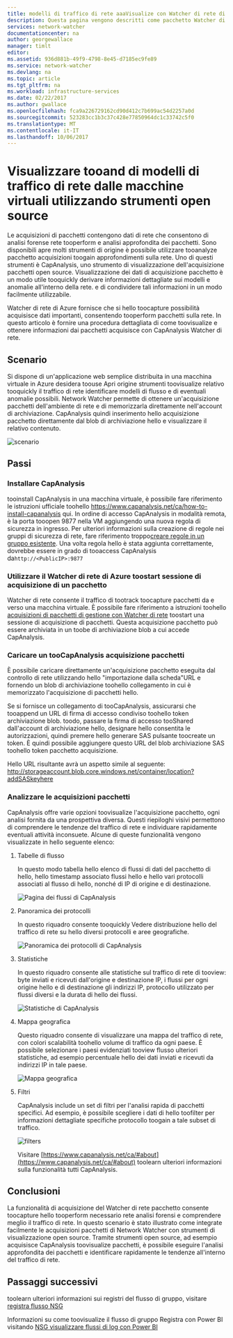 ```yaml
---
title: modelli di traffico di rete aaaVisualize con Watcher di rete di Azure e strumenti open source | Documenti Microsoft
description: Questa pagina vengono descritti come pacchetto Watcher di rete toouse capture Capanalysis toovisualize traffico modelli tooand dalle macchine virtuali.
services: network-watcher
documentationcenter: na
author: georgewallace
manager: timlt
editor: 
ms.assetid: 936d881b-49f9-4798-8e45-d7185ec9fe89
ms.service: network-watcher
ms.devlang: na
ms.topic: article
ms.tgt_pltfrm: na
ms.workload: infrastructure-services
ms.date: 02/22/2017
ms.author: gwallace
ms.openlocfilehash: fca9a226729162cd90d412c7b699ac54d2257a0d
ms.sourcegitcommit: 523283cc1b3c37c428e77850964dc1c33742c5f0
ms.translationtype: MT
ms.contentlocale: it-IT
ms.lasthandoff: 10/06/2017
---
```

# <a name="visualize-network-traffic-patterns-tooand-from-your-vms-using-open-source-tools"></a>Visualizzare tooand di modelli di traffico di rete dalle macchine virtuali utilizzando strumenti open source

Le acquisizioni di pacchetti contengono dati di rete che consentono di analisi forense rete tooperform e analisi approfondita dei pacchetti. Sono disponibili apre molti strumenti di origine è possibile utilizzare tooanalyze pacchetto acquisizioni toogain approfondimenti sulla rete. Uno di questi strumenti è CapAnalysis, uno strumento di visualizzazione dell'acquisizione pacchetti open source. Visualizzazione dei dati di acquisizione pacchetto è un modo utile tooquickly derivare informazioni dettagliate sui modelli e anomalie all'interno della rete. e di condividere tali informazioni in un modo facilmente utilizzabile.

Watcher di rete di Azure fornisce che si hello toocapture possibilità acquisisce dati importanti, consentendo tooperform pacchetti sulla rete. In questo articolo è fornire una procedura dettagliata di come toovisualize e ottenere informazioni dai pacchetti acquisisce con CapAnalysis Watcher di rete.

## <a name="scenario"></a>Scenario

Si dispone di un'applicazione web semplice distribuita in una macchina virtuale in Azure desidera toouse Apri origine strumenti toovisualize relativo tooquickly il traffico di rete identificare modelli di flusso e di eventuali anomalie possibili. Network Watcher permette di ottenere un'acquisizione pacchetti dell'ambiente di rete e di memorizzarla direttamente nell'account di archiviazione. CapAnalysis quindi inserimento hello acquisizione pacchetto direttamente dal blob di archiviazione hello e visualizzare il relativo contenuto.

![scenario][1]

## <a name="steps"></a>Passi

### <a name="install-capanalysis"></a>Installare CapAnalysis

tooinstall CapAnalysis in una macchina virtuale, è possibile fare riferimento le istruzioni ufficiale toohello https://www.capanalysis.net/ca/how-to-install-capanalysis qui.
In ordine di accesso CapAnalysis in modalità remota, è la porta tooopen 9877 nella VM aggiungendo una nuova regola di sicurezza in ingresso. Per ulteriori informazioni sulla creazione di regole nei gruppi di sicurezza di rete, fare riferimento troppo[creare regole in un gruppo esistente](../virtual-network/virtual-networks-create-nsg-arm-pportal.md#create-rules-in-an-existing-nsg). Una volta regola hello è stata aggiunta correttamente, dovrebbe essere in grado di tooaccess CapAnalysis da`http://<PublicIP>:9877`

### <a name="use-azure-network-watcher-toostart-a-packet-capture-session"></a>Utilizzare il Watcher di rete di Azure toostart sessione di acquisizione di un pacchetto

Watcher di rete consente il traffico di tootrack toocapture pacchetti da e verso una macchina virtuale. È possibile fare riferimento a istruzioni toohello [acquisizioni di pacchetti di gestione con Watcher di rete](network-watcher-packet-capture-manage-portal.md) toostart una sessione di acquisizione di pacchetti. Questa acquisizione pacchetto può essere archiviata in un toobe di archiviazione blob a cui accede CapAnalysis.

### <a name="upload-a-packet-capture-toocapanalysis"></a>Caricare un tooCapAnalysis acquisizione pacchetti
È possibile caricare direttamente un'acquisizione pacchetto eseguita dal controllo di rete utilizzando hello "importazione dalla scheda"URL e fornendo un blob di archiviazione toohello collegamento in cui è memorizzato l'acquisizione di pacchetti hello.

Se si fornisce un collegamento di tooCapAnalysis, assicurarsi che tooappend un URL di firma di accesso condiviso toohello token archiviazione blob.  toodo, passare la firma di accesso tooShared dall'account di archiviazione hello, designare hello consentita le autorizzazioni, quindi premere hello generare SAS pulsante toocreate un token. È quindi possibile aggiungere questo URL del blob archiviazione SAS toohello token pacchetto acquisizione.

Hello URL risultante avrà un aspetto simile al seguente: http://storageaccount.blob.core.windows.net/container/location?addSASkeyhere


### <a name="analyzing-packet-captures"></a>Analizzare le acquisizioni pacchetti

CapAnalysis offre varie opzioni toovisualize l'acquisizione pacchetto, ogni analisi fornita da una prospettiva diversa. Questi riepiloghi visivi permettono di comprendere le tendenze del traffico di rete e individuare rapidamente eventuali attività inconsuete. Alcune di queste funzionalità vengono visualizzate in hello seguente elenco:

1. Tabelle di flusso

    In questo modo tabella hello elenco di flussi di dati del pacchetto di hello, hello timestamp associato flussi hello e hello vari protocolli associati al flusso di hello, nonché di IP di origine e di destinazione.

    ![Pagina dei flussi di CapAnalysis][5]

1. Panoramica dei protocolli

    In questo riquadro consente tooquickly Vedere distribuzione hello del traffico di rete su hello diversi protocolli e aree geografiche.

    ![Panoramica dei protocolli di CapAnalysis][6]

1. Statistiche

    In questo riquadro consente alle statistiche sul traffico di rete di tooview: byte inviati e ricevuti dall'origine e destinazione IP, i flussi per ogni origine hello e di destinazione gli indirizzi IP, protocollo utilizzato per flussi diversi e la durata di hello dei flussi.

    ![Statistiche di CapAnalysis][7]

1. Mappa geografica

    Questo riquadro consente di visualizzare una mappa del traffico di rete, con colori scalabilità toohello volume di traffico da ogni paese. È possibile selezionare i paesi evidenziati tooview flusso ulteriori statistiche, ad esempio percentuale hello dei dati inviati e ricevuti da indirizzi IP in tale paese.

    ![Mappa geografica][8]

1. Filtri

    CapAnalysis include un set di filtri per l'analisi rapida di pacchetti specifici. Ad esempio, è possibile scegliere i dati di hello toofilter per informazioni dettagliate specifiche protocollo toogain a tale subset di traffico.

    ![filters][11]

    Visitare [https://www.capanalysis.net/ca/#about](https://www.capanalysis.net/ca/#about) toolearn ulteriori informazioni sulla funzionalità tutti CapAnalysis.

## <a name="conclusion"></a>Conclusioni

La funzionalità di acquisizione del Watcher di rete pacchetto consente toocapture hello tooperform necessario rete analisi forensi e comprendere meglio il traffico di rete. In questo scenario è stato illustrato come integrate facilmente le acquisizioni pacchetti di Network Watcher con strumenti di visualizzazione open source. Tramite strumenti open source, ad esempio acquisisce CapAnalysis toovisualize pacchetti, è possibile eseguire l'analisi approfondita dei pacchetti e identificare rapidamente le tendenze all'interno del traffico di rete.

## <a name="next-steps"></a>Passaggi successivi

toolearn ulteriori informazioni sui registri del flusso di gruppo, visitare [registra flusso NSG](network-watcher-nsg-flow-logging-overview.md)

Informazioni su come toovisualize il flusso di gruppo Registra con Power BI visitando [NSG visualizzare flussi di log con Power BI](network-watcher-visualize-nsg-flow-logs-power-bi.md)
<!--Image references-->

[1]: ./media/network-watcher-using-open-source-tools/figure1.png
[2]: ./media/network-watcher-using-open-source-tools/figure2.png
[3]: ./media/network-watcher-using-open-source-tools/figure3.png
[4]: ./media/network-watcher-using-open-source-tools/figure4.png
[5]: ./media/network-watcher-using-open-source-tools/figure5.png
[6]: ./media/network-watcher-using-open-source-tools/figure6.png
[7]: ./media/network-watcher-using-open-source-tools/figure7.png
[8]: ./media/network-watcher-using-open-source-tools/figure8.png
[9]: ./media/network-watcher-using-open-source-tools/figure9.png
[10]: ./media/network-watcher-using-open-source-tools/figure10.png
[11]: ./media/network-watcher-using-open-source-tools/figure11.png
